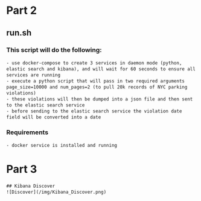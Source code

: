 # Part 2

## run.sh
### This script will do the following:
	- use docker-compose to create 3 services in daemon mode (python, elastic search and kibana), and will wait for 60 seconds to ensure all services are running
	- execute a python script that will pass in two required arguments page_size=10000 and num_pages=2 (to pull 20k records of NYC parking violations)
	- these violations will then be dumped into a json file and then sent to the elastic search service
	- before sending to the elastic search service the violation date field will be converted into a date

### Requirements
	- docker service is installed and running

# Part 3
	## Kibana Discover
	![Discover](/img/Kibana_Discover.png)